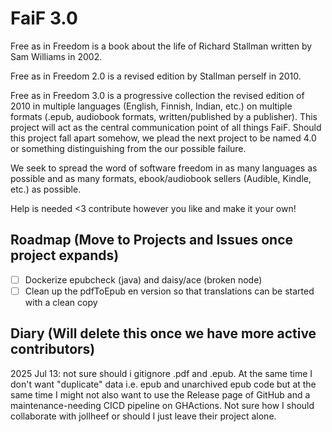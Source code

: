 # FaiF 3.0 
Free as in Freedom is a book about the life of Richard Stallman written by Sam Williams in 2002.

Free as in Freedom 2.0 is a revised edition by Stallman perself in 2010.

Free as in Freedom 3.0 is a progressive collection the revised edition of 2010 in multiple languages (English, Finnish, Indian, etc.) on multiple formats (.epub, audiobook formats, written/published by a publisher). This project will act as the central communication point of all things FaiF. Should this project fall apart somehow, we plead the next project to be named 4.0 or something distinguishing from the our possible failure.

We seek to spread the word of software freedom in as many languages as possible and as many formats, ebook/audiobook sellers (Audible, Kindle, etc.) as possible.

Help is needed <3 contribute however you like and make it your own!

## Roadmap (Move to Projects and Issues once project expands)
- [ ] Dockerize epubcheck (java) and daisy/ace (broken node)
- [ ] Clean up the pdfToEpub en version so that translations can be started with a clean copy

## Diary (Will delete this once we have more active contributors)
2025 Jul 13: not sure should i gitignore .pdf and .epub. At the same time I don't want "duplicate" data i.e. epub and unarchived epub code but at the same time I might not also want to use the Release page of GitHub and a maintenance-needing CICD pipeline on GHActions. Not sure how I should collaborate with jollheef or should I just leave their project alone.
